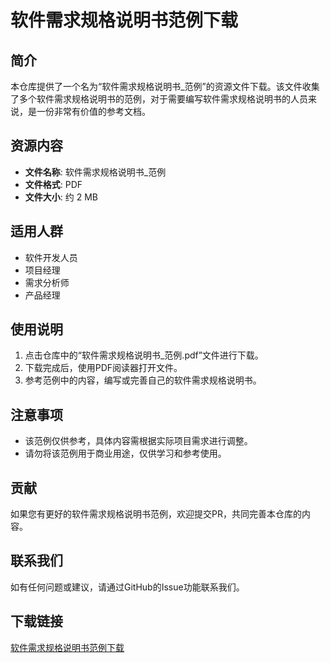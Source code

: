 # 软件需求规格说明书范例下载

## 简介

本仓库提供了一个名为“软件需求规格说明书_范例”的资源文件下载。该文件收集了多个软件需求规格说明书的范例，对于需要编写软件需求规格说明书的人员来说，是一份非常有价值的参考文档。

## 资源内容

- **文件名称**: 软件需求规格说明书_范例
- **文件格式**: PDF
- **文件大小**: 约 2 MB

## 适用人群

- 软件开发人员
- 项目经理
- 需求分析师
- 产品经理

## 使用说明

1. 点击仓库中的“软件需求规格说明书_范例.pdf”文件进行下载。
2. 下载完成后，使用PDF阅读器打开文件。
3. 参考范例中的内容，编写或完善自己的软件需求规格说明书。

## 注意事项

- 该范例仅供参考，具体内容需根据实际项目需求进行调整。
- 请勿将该范例用于商业用途，仅供学习和参考使用。

## 贡献

如果您有更好的软件需求规格说明书范例，欢迎提交PR，共同完善本仓库的内容。

## 联系我们

如有任何问题或建议，请通过GitHub的Issue功能联系我们。

## 下载链接

[软件需求规格说明书范例下载](https://pan.quark.cn/s/b870c636e1f2)